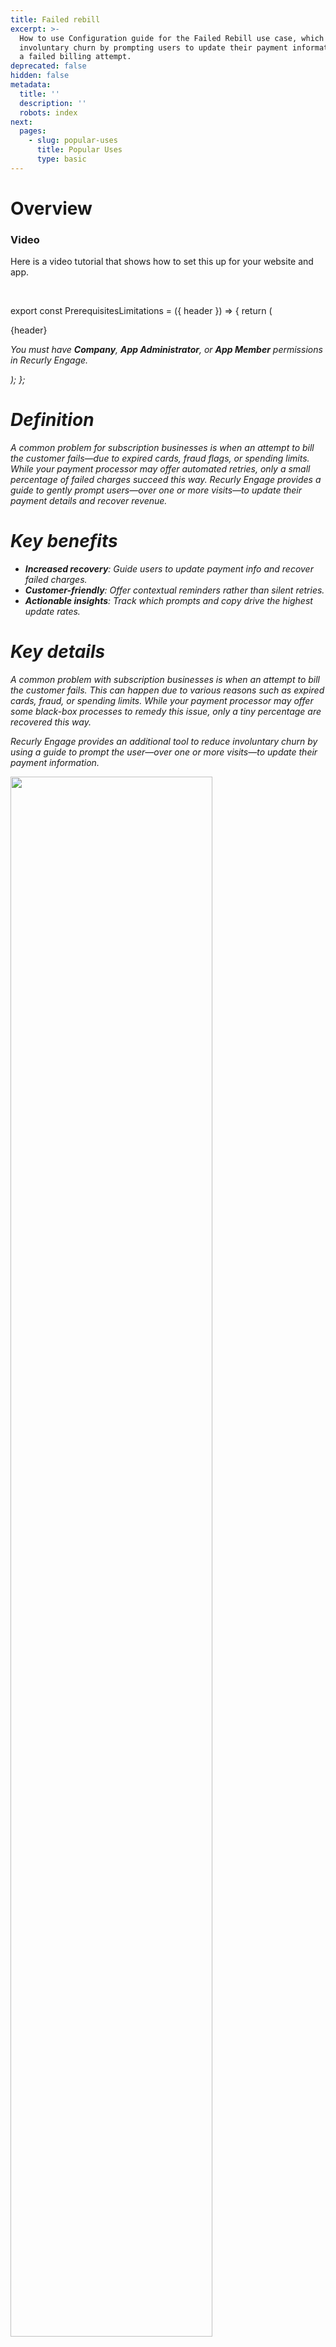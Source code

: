 ```yaml
---
title: Failed rebill
excerpt: >-
  How to use Configuration guide for the Failed Rebill use case, which reduces
  involuntary churn by prompting users to update their payment information after
  a failed billing attempt.
deprecated: false
hidden: false
metadata:
  title: ''
  description: ''
  robots: index
next:
  pages:
    - slug: popular-uses
      title: Popular Uses
      type: basic
---
```

# Overview

### Video

Here is a video tutorial that shows how to set this up for your website and app.

<Embed url="https://www.loom.com/embed/d1c5c4f59f7a4b23a5e99e92c1381b8b?sid=2ea41637-d7ec-4f32-b722-0c1bceb4d91b" href="https://www.loom.com/embed/d1c5c4f59f7a4b23a5e99e92c1381b8b?sid=2ea41637-d7ec-4f32-b722-0c1bceb4d91b" typeOfEmbed="iframe" height="480px" width="100%" iframe="true" />

<br />

export const PrerequisitesLimitations = ({ header }) => {
  return (
    <div className="flex justify-start">
      <div className="rounded-md p-6 m-4 max-w-lg shadow-md border border-gray-300 dark:bg-gray-800 dark:border-gray-600">
        <p className="text-lg font-bold">{header}</p>
        <p>
          <i className="fa-solid fa-check mr-2" />
          You must have <strong>Company</strong>, <strong>App Administrator</strong>, or <strong>App Member</strong> permissions in Recurly Engage.
        </p>
      </div>
    </div>
  );
};

<PrerequisitesLimitations header="Prerequisites & limitations" />

# Definition

A common problem for subscription businesses is when an attempt to bill the customer fails—due to expired cards, fraud flags, or spending limits. While your payment processor may offer automated retries, only a small percentage of failed charges succeed this way. Recurly Engage provides a guide to gently prompt users—over one or more visits—to update their payment details and recover revenue.

# Key benefits

* **Increased recovery**: Guide users to update payment info and recover failed charges.
* **Customer-friendly**: Offer contextual reminders rather than silent retries.
* **Actionable insights**: Track which prompts and copy drive the highest update rates.

# Key details

A common problem with subscription businesses is when an attempt to bill the customer fails. This can happen due to various reasons such as expired cards, fraud, or spending limits. While your payment processor may offer some black-box processes to remedy this issue, only a tiny percentage are recovered this way.

Recurly Engage provides an additional tool to reduce involuntary churn by using a guide to prompt the user—over one or more visits—to update their payment information.

<Image align="center" className="border" border={true} width="80% " src="https://files.readme.io/0d72e3a-image.png" />

> 📘 Important
>
> Make sure you enable the **Sync events** option, if available for your billing platform under **Settings > Actions**. This ensures that dunning updates are synced with your Recurly Engage segments.

## Guide

1. **Follow** these instructions to [Create a Guide](guides) and **choose** the **Journey** type.
2. **Configure** the first prompt as a **Notification** that triggers when the first rebill attempt fails.
3. **Set** the CTA to redirect users to your payment update screen.
4. **Create** an A/B experiment on any prompt in the guide to test different messages or designs.
5. **Target** the segment to **Test Users**.
6. **Set** the trigger to **Any Page** (refine later as needed).
7. **Start** the Guide.
8. **Add** your user ID to the Test Users segment (**Settings > Users > Test Users**).
9. **Confirm** the Guide launches as configured.
10. **Adjust** targeting to the **Failed Payment** segment once you’ve synced events.

> 📘 Important
>
> If you connect Recurly Engage to Recurly, the **Failed Payment** segment is created automatically.